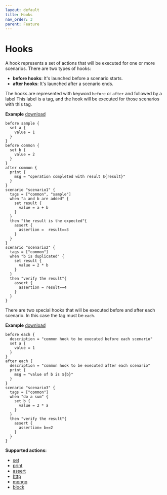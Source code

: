 ```yaml
---
layout: default
title: Hooks
nav_order: 3
parent: Feature
---
```


<link rel="stylesheet" href="../../../assets/css/custom.css">

# Hooks

A hook represents a set of actions that will be executed for one or more scenarios.
There are two types of hooks:

- **before hooks**: It's launched before a scenario starts.
- **after hooks**: It's launched after a scenario ends.

The hooks are represented with keyword `before` or `after` and followed by a label 
This label is a tag, and the hook will be executed for those scenarios with this tag.


**Example** [download](https://raw.githubusercontent.com/wesovilabs/orion-examples/master/site/feature006.hcl)
```hcl
before sample {
  set a {
    value = 1
  }
}
before common {
  set b {
    value = 2
  }
}
after common {
  print {
    msg = "operation completed with result ${result}"
  }
}
scenario "scenario1" {
  tags = ["common", "sample"]
  when "a and b are added" {
    set result {
      value = a + b
    }
  }
  then "the result is the expected"{
    assert {
      assertion =  result==3
    }
  }
}
scenario "scenario2" {
  tags = ["common"]
  when "b is duplicated" {
    set result {
      value = 2 * b
    }
  }
  then "verify the result"{
    assert {
      assertion = result==4
    }
  }
}
```

There are two special hooks that will be executed before and after each scenario. In this case
the tag must be `each`.  

**Example** [download](https://raw.githubusercontent.com/wesovilabs/orion-examples/master/site/feature007.hcl)
```hcl
before each {
  description = "common hook to be executed before each scenario"
  set a {
    value = 1
  }
}
after each {
  description = "common hook to be executed after each scenario"
  print {
    msg = "value of b is ${b}"
  }
}
scenario "scenario3" {
  tags = ["common"]
  when "do a sum" {
    set b {
      value = 2 * a
    }
  }
  then "verify the result"{
    assert {
      assertion= b==2
    }
  }
}
```

**Supported actions:**

- [set](../../actions/set)
- [print](../../actions/print)
- [assert](../../actions/assert)
- [http](../../actions/http)
- [mongo](../../actions/http)
- [block](../../actions/block)

